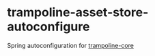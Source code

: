 # trampoline-asset-store-autoconfigure

Spring autoconfiguration for [trampoline-core](../trampoline-core)